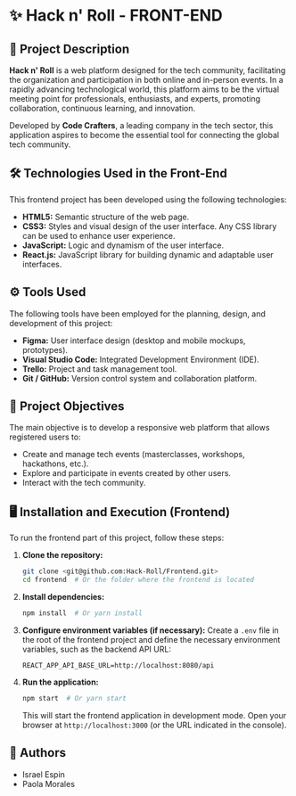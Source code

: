 # ✨ Hack n' Roll - FRONT-END

## 🚀 Project Description

**Hack n' Roll** is a web platform designed for the tech community, facilitating the organization and participation in both online and in-person events. In a rapidly advancing technological world, this platform aims to be the virtual meeting point for professionals, enthusiasts, and experts, promoting collaboration, continuous learning, and innovation.

Developed by **Code Crafters**, a leading company in the tech sector, this application aspires to become the essential tool for connecting the global tech community.

## 🛠️ Technologies Used in the Front-End

This frontend project has been developed using the following technologies:

* **HTML5:** Semantic structure of the web page.
* **CSS3:** Styles and visual design of the user interface. Any CSS library can be used to enhance user experience.
* **JavaScript:** Logic and dynamism of the user interface.
* **React.js:** JavaScript library for building dynamic and adaptable user interfaces.

## ⚙️ Tools Used

The following tools have been employed for the planning, design, and development of this project:

* **Figma:** User interface design (desktop and mobile mockups, prototypes).
* **Visual Studio Code:** Integrated Development Environment (IDE).
* **Trello:** Project and task management tool.
* **Git / GitHub:** Version control system and collaboration platform.

## 🎯 Project Objectives

The main objective is to develop a responsive web platform that allows registered users to:

* Create and manage tech events (masterclasses, workshops, hackathons, etc.).
* Explore and participate in events created by other users.
* Interact with the tech community.

## 🖥️ Installation and Execution (Frontend)

To run the frontend part of this project, follow these steps:

1.  **Clone the repository:**
    ```bash
    git clone <git@github.com:Hack-Roll/Frontend.git>
    cd frontend  # Or the folder where the frontend is located
    ```

2.  **Install dependencies:**
    ```bash
    npm install  # Or yarn install
    ```

3.  **Configure environment variables (if necessary):**
    Create a `.env` file in the root of the frontend project and define the necessary environment variables, such as the backend API URL:
    ```
    REACT_APP_API_BASE_URL=http://localhost:8080/api
    ```

4.  **Run the application:**
    ```bash
    npm start  # Or yarn start
    ```

    This will start the frontend application in development mode. Open your browser at `http://localhost:3000` (or the URL indicated in the console).

## 🤝 Authors

* Israel Espin
* Paola Morales
